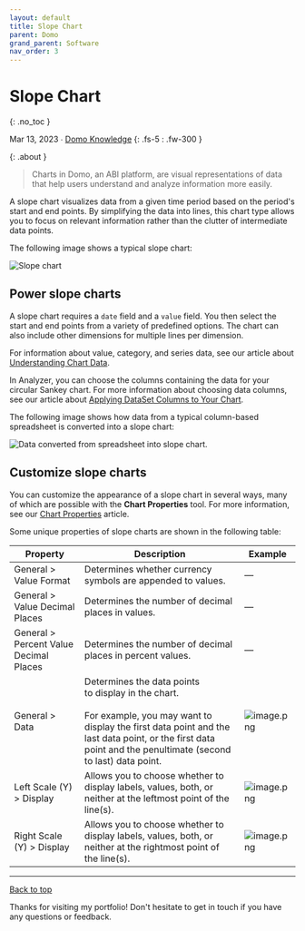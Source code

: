 ```yaml
---
layout: default
title: Slope Chart
parent: Domo
grand_parent: Software
nav_order: 3
---
```


# Slope Chart
{: .no_toc }

Mar 13, 2023 ∙ [Domo Knowledge](https://domo-support.domo.com/s/article/000005154?language=en_US)
{: .fs-5 : .fw-300 }

{:  .about }
> Charts in Domo, an ABI platform, are visual representations of data that help users understand and analyze information more easily.

A slope chart visualizes data from a given time period based on the period's start and end points. By simplifying the data into lines, this chart type allows you to focus on relevant information rather than the clutter of intermediate data points.

The following image shows a typical slope chart:

![Slope chart](https://github.com/haileytapia/portfolio/assets/78626762/1cb0143b-0cb9-4264-b71d-b17cad7486e4)

## Power slope charts

A slope chart requires a `date` field and a `value` field. You then select the start and end points from a variety of predefined options. The chart can also include other dimensions for multiple lines per dimension.

For information about value, category, and series data, see our article about [Understanding Chart Data](https://domo-support.domo.com/s/article/360043428693?language=en_US).

In Analyzer, you can choose the columns containing the data for your circular Sankey chart. For more information about choosing data columns, see our article about [Applying DataSet Columns to Your Chart](https://domo-support.domo.com/s/article/360043428713?language=en_US).

The following image shows how data from a typical column-based spreadsheet is converted into a slope chart:

![Data converted from spreadsheet into slope chart.](https://github.com/haileytapia/portfolio/assets/78626762/55bd4f36-9ba8-4636-910b-63e541718fd0)

## Customize slope charts

You can customize the appearance of a slope chart in several ways, many of which are possible with the **Chart Properties** tool. For more information, see our [Chart Properties](https://domo-support.domo.com/s/article/360042925374?language=en_US) article.

Some unique properties of slope charts are shown in the following table:

| Property | Description | Example |
| --- | --- | --- |
| General > Value Format | Determines whether currency symbols are appended to values. | — |
| General > Value Decimal Places | Determines the number of decimal places in values. | — |
| General > Percent Value Decimal Places | Determines the number of decimal places in percent values. | — |
| General > Data | Determines the data points to display in the chart. <br> <br> For example, you may want to display the first data point and the last data point, or the first data point and the penultimate (second to last) data point.  | ![image.png](https://domo-support.domo.com/servlet/rtaImage?eid=ka05w0000012776&feoid=00N5w00000Ri7BU&refid=0EM5w000006u8Z0) |
| Left Scale (Y) > Display | Allows you to choose whether to display labels, values, both, or neither at the leftmost point of the line(s). | ![image.png](https://domo-support.domo.com/servlet/rtaImage?eid=ka05w0000012776&feoid=00N5w00000Ri7BU&refid=0EM5w000006u8Z5) |
| Right Scale (Y) > Display | Allows you to choose whether to display labels, values, both, or neither at the rightmost point of the line(s). | ![image.png](https://domo-support.domo.com/servlet/rtaImage?eid=ka05w0000012776&feoid=00N5w00000Ri7BU&refid=0EM5w000006u8ZA) |

---

[Back to top](#top)

Thanks for visiting my portfolio! Don't hesitate to get in touch if you have any questions or feedback.

